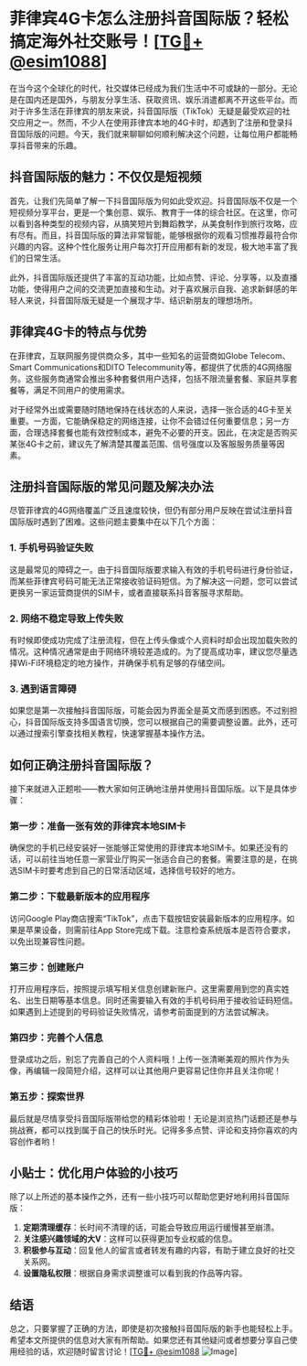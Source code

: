 # 菲律宾4G卡怎么注册抖音国际版？轻松搞定海外社交账号！[[TG💪+ @esim1088](https://t.me/s/esim1088)]

在当今这个全球化的时代，社交媒体已经成为我们生活中不可或缺的一部分。无论是在国内还是国外，与朋友分享生活、获取资讯、娱乐消遣都离不开这些平台。而对于许多生活在菲律宾的朋友来说，抖音国际版（TikTok）无疑是最受欢迎的社交应用之一。然而，不少人在使用菲律宾本地的4G卡时，却遇到了注册和登录抖音国际版的问题。今天，我们就来聊聊如何顺利解决这个问题，让每位用户都能畅享抖音带来的乐趣。

## 抖音国际版的魅力：不仅仅是短视频

首先，让我们先简单了解一下抖音国际版为何如此受欢迎。抖音国际版不仅是一个短视频分享平台，更是一个集创意、娱乐、教育于一体的综合社区。在这里，你可以看到各种类型的视频内容，从搞笑短片到舞蹈教学，从美食制作到旅行攻略，应有尽有。而且，抖音国际版的算法非常智能，能够根据你的观看习惯推荐最符合你兴趣的内容。这种个性化服务让用户每次打开应用都有新的发现，极大地丰富了我们的日常生活。

此外，抖音国际版还提供了丰富的互动功能，比如点赞、评论、分享等，以及直播功能，使得用户之间的交流更加直接和生动。对于喜欢展示自我、追求新鲜感的年轻人来说，抖音国际版无疑是一个展现才华、结识新朋友的理想场所。

## 菲律宾4G卡的特点与优势

在菲律宾，互联网服务提供商众多，其中一些知名的运营商如Globe Telecom、Smart Communications和DITO Telecommunity等，都提供了优质的4G网络服务。这些服务商通常会推出多种套餐供用户选择，包括不限流量套餐、家庭共享套餐等，满足不同用户的使用需求。

对于经常外出或需要随时随地保持在线状态的人来说，选择一张合适的4G卡至关重要。一方面，它能确保稳定的网络连接，让你不会错过任何重要信息；另一方面，合理选择套餐也能有效控制成本，避免不必要的开支。因此，在决定是否购买某张4G卡之前，建议先了解清楚其覆盖范围、信号强度以及客服服务质量等因素。

## 注册抖音国际版的常见问题及解决办法

尽管菲律宾的4G网络覆盖广泛且速度较快，但仍有部分用户反映在尝试注册抖音国际版时遇到了困难。这些问题主要集中在以下几个方面：

### 1. 手机号码验证失败
这是最常见的障碍之一。由于抖音国际版要求输入有效的手机号码进行身份验证，而某些菲律宾号码可能无法正常接收验证码短信。为了解决这一问题，您可以尝试更换另一家运营商提供的SIM卡，或者直接联系抖音客服寻求帮助。

### 2. 网络不稳定导致上传失败
有时候即使成功完成了注册流程，但在上传头像或个人资料时却会出现加载失败的情况。这种情况通常是由于网络环境较差造成的。为了提高成功率，建议您尽量选择Wi-Fi环境稳定的地方操作，并确保手机有足够的存储空间。

### 3. 遇到语言障碍
如果您是第一次接触抖音国际版，可能会因为界面全是英文而感到困惑。不过别担心，抖音国际版支持多国语言切换，您可以根据自己的需要调整设置。此外，还可以通过搜索引擎查找相关教程，快速掌握基本操作方法。

## 如何正确注册抖音国际版？

接下来就进入正题啦——教大家如何正确地注册并使用抖音国际版。以下是具体步骤：

### 第一步：准备一张有效的菲律宾本地SIM卡
确保您的手机已经安装好一张能够正常使用的菲律宾本地SIM卡。如果还没有的话，可以前往当地任意一家营业厅购买一张适合自己的套餐。需要注意的是，在挑选SIM卡时要考虑到自己的日常活动区域，选择信号较好的地方。

### 第二步：下载最新版本的应用程序
访问Google Play商店搜索“TikTok”，点击下载按钮安装最新版本的应用程序。如果是苹果设备，则需前往App Store完成下载。注意检查系统版本是否符合要求，以免出现兼容性问题。

### 第三步：创建账户
打开应用程序后，按照提示填写相关信息创建新账户。这里需要用到您的真实姓名、出生日期等基本信息。同时还需要输入有效的手机号码用于接收验证码短信。如果遇到上述提到的号码验证失败情况，请参考前面提到的方法尝试解决。

### 第四步：完善个人信息
登录成功之后，别忘了完善自己的个人资料哦！上传一张清晰美观的照片作为头像，再编辑一段简短介绍，这样可以让其他用户更容易记住你并且关注你呢！

### 第五步：探索世界
最后就是尽情享受抖音国际版带给您的精彩体验啦！无论是浏览热门话题还是参与挑战赛，都可以找到属于自己的快乐时光。记得多多点赞、评论和支持你喜欢的内容创作者哟！

## 小贴士：优化用户体验的小技巧

除了以上所述的基本操作之外，还有一些小技巧可以帮助您更好地利用抖音国际版：

1. **定期清理缓存**：长时间不清理的话，可能会导致应用运行缓慢甚至崩溃。
2. **关注感兴趣领域的大V**：这样可以获得更加专业权威的信息。
3. **积极参与互动**：回复他人的留言或者转发有趣的内容，有助于建立良好的社交关系网。
4. **设置隐私权限**：根据自身需求调整谁可以看到我的作品等内容。

## 结语

总之，只要掌握了正确的方法，即使是初次接触抖音国际版的新手也能轻松上手。希望本文所提供的信息对大家有所帮助。如果您还有其他疑问或者想要分享自己使用经验的话，欢迎随时留言讨论！[[TG💪+ @esim1088](https://t.me/s/esim1088) ![Image](https://i.postimg.cc/4NQfJmqS/Snipaste-2025-05-13-00-14-12.png)]
